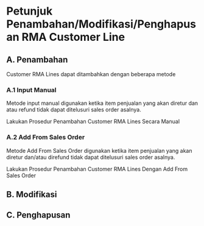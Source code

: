 # Petunjuk Penambahan/Modifikasi/Penghapusan RMA Customer Line

## A. Penambahan

Customer RMA Lines dapat ditambahkan dengan beberapa metode

### A.1 Input Manual

Metode input manual digunakan ketika item penjualan yang akan diretur dan atau refund tidak dapat ditelusuri sales order asalnya.

Lakukan Prosedur Penambahan Customer RMA Lines Secara Manual

### A.2 Add From Sales Order

Metode Add From Sales Order digunakan ketika item penjualan yang akan diretur dan/atau direfund tidak dapat ditelusuri sales order asalnya.

Lakukan Prosedur Penambahan Customer RMA Lines Dengan Add From Sales Order

## B. Modifikasi

## C. Penghapusan
